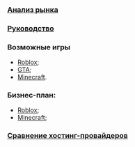 ### [Анализ рынка](Market%20analysis.md)
### [Руководство](Guide.md)


### Возможные игры
- [Roblox](Roblox.md);
- [GTA](GTA.md);
- [Minecraft](Minecraft.md).

### Бизнес-план:
- [Roblox](Roblox-bussines-plan.md);
- [Minecraft](Minecraft-bussines-plan.md);


### [Сравнение хостинг-провайдеров](Compare-hosts.md)
